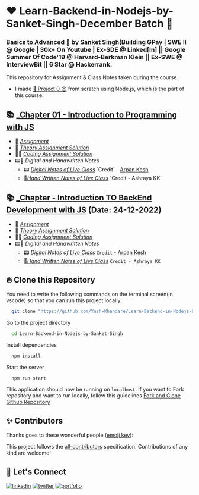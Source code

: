 # ❤️ Learn-Backend-in-Nodejs-by-Sanket-Singh-December Batch 🙏
### [Basics to Advanced](https://sanketsingh8670.ongraphy.com/) 🚀 by [Sanket Singh](https://www.linkedin.com/in/singhsanket143/)(Building GPay | SWE II @ Google | 30k+ On Youtube | Ex-SDE @ Linked[In] || Google Summer Of Code'19 @ Harvard-Berkman Klein || Ex-SWE @ InterviewBit || 6 Star @ Hackerrank.
This repository for Assignment & Class Notes taken during the course.
- I made [🚀 Project 0 😍](https://foodfire-app.netlify.app/) from scratch using Node.js, which is the part of this course.



## 📚 [_Chapter 01 - Introduction to Programming with JS](./Chapter%2001%20-%20Inception/) 
- 📘 [_Assignment_](./Chapter%2001%20-%20Inception/Assignment.md)
- 📖 [_Theory Assignment Solution_](./Chapter%2001%20-%20Inception/Theory/Session1-Theory.md)
- 👨‍💻 [_Coding Assignment Solution_](./Chapter%2001%20-%20Inception/Coding/)
- 📟📝 _Digital and Handwritten Notes_
    * 📟 [_Digital Notes of Live Class_]([https://bit.ly/JS-for-Backend-2](https://bit.ly/JS-for-Backend-2-)) `Credit` - [Arpan Kesh](https://www.linkedin.com/in/arpan-kesh-687740194/)
    * 📝[_Hand Written Notes of Live Class_]([https://bit.ly/JS-for-Backend-2](https://bit.ly/JS-for-Backend-2-)) `Credit - Ashraya KK`



## 📚 [_Chapter  - Introduction TO BackEnd Development with JS](./Chapter%2001%20-%20Inception/) (Date: 24-12-2022)
- 📘 [_Assignment_](./Chapter%2001%20-%20Inception/Assignment.md)
- 📖 [_Theory Assignment Solution_](./Chapter%2001%20-%20Inception/Theory/Session1-Theory.md)
- 👨‍💻 [_Coding Assignment Solution_](./Chapter%2001%20-%20Inception/Coding/)
- 📟📝 _Digital and Handwritten Notes_
    * 📟 [_Digital Notes of Live Class_](https://bit.ly/Namaste-React-Digital-Chapter01) `Credit` - [Arpan Kesh](https://www.linkedin.com/in/arpan-kesh-687740194/)
    * 📝[_Hand Written Notes of Live Class_](https://bit.ly/Namaste-React-Chapter01) `Credit - Ashraya KK`






















## 🔥 Clone this Repository
You need to write the following commands on the terminal screen(in vscode) so that you can run this project locally.

```bash
  git clone "https://github.com/Yash-Khandare/Learn-Backend-in-Nodejs-by-Sanket-Singh"
```
Go to the project directory

```bash
  cd Learn-Backend-in-Nodejs-by-Sanket-Singh
```
Install dependencies
```bash
  npm install
```
Start the server
```bash
  npm run start
```

This application should now be running on `localhost`. If you want to Fork repository and want to run locally, follow this guidelines [Fork and Clone Github Repository](https://docs.github.com/en/get-started/quickstart/fork-a-repo)


## ✨ Contributors

Thanks goes to these wonderful people ([emoji key](https://allcontributors.org/docs/en/emoji-key)):


This project follows the [all-contributors](https://github.com/all-contributors/all-contributors) specification. Contributions of any kind are welcome!





## 🔗 Let's Connect
[![linkedin](https://img.shields.io/badge/LinkedIn-0077B5?style=for-the-badge&logo=linkedin&logoColor=white)](https://www.linkedin.com/in/yashkumarkhandare/)
[![twitter](https://img.shields.io/badge/Twitter-1DA1F2?style=for-the-badge&logo=twitter&logoColor=white)](https://twitter.com/yashkhandare_)
[![portfolio](https://img.shields.io/badge/my_portfolio-000?style=for-the-badge&logo=ko-fi&logoColor=white)](http://yashkhandare.me/)
